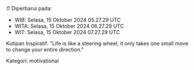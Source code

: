 ⏰ Diperbarui pada:
- WIB: Selasa, 15 Oktober 2024 05.27.29 UTC
- WITA: Selasa, 15 Oktober 2024 06.27.29 UTC
- WIT: Selasa, 15 Oktober 2024 07.27.29 UTC

Kutipan Inspiratif:
"Life is like a steering wheel, it only takes one small move to change your entire direction."


Kategori: motivational

